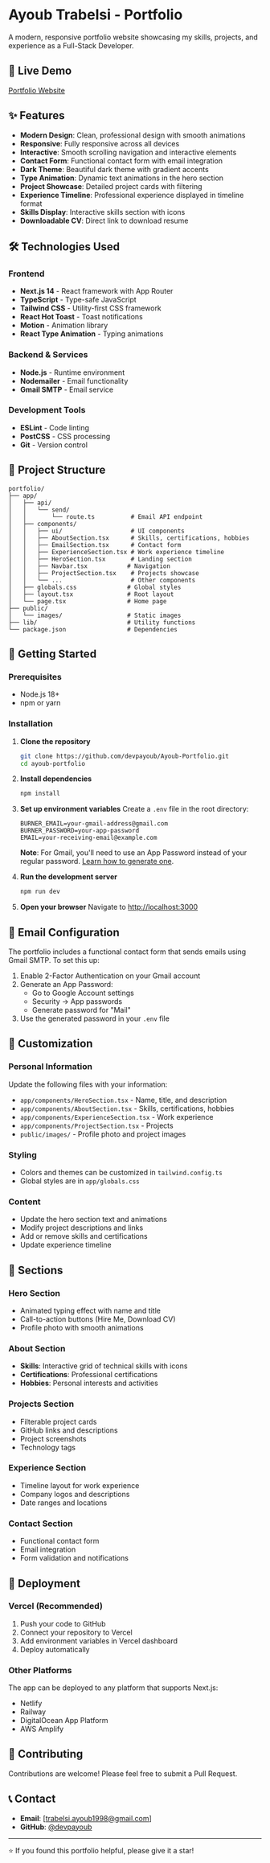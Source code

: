 # Ayoub Trabelsi - Portfolio

A modern, responsive portfolio website showcasing my skills, projects, and experience as a Full-Stack Developer.

## 🚀 Live Demo

[Portfolio Website](https://your-portfolio-url.com)

## ✨ Features

- **Modern Design**: Clean, professional design with smooth animations
- **Responsive**: Fully responsive across all devices
- **Interactive**: Smooth scrolling navigation and interactive elements
- **Contact Form**: Functional contact form with email integration
- **Dark Theme**: Beautiful dark theme with gradient accents
- **Type Animation**: Dynamic text animations in the hero section
- **Project Showcase**: Detailed project cards with filtering
- **Experience Timeline**: Professional experience displayed in timeline format
- **Skills Display**: Interactive skills section with icons
- **Downloadable CV**: Direct link to download resume

## 🛠️ Technologies Used

### Frontend
- **Next.js 14** - React framework with App Router
- **TypeScript** - Type-safe JavaScript
- **Tailwind CSS** - Utility-first CSS framework
- **React Hot Toast** - Toast notifications
- **Motion** - Animation library
- **React Type Animation** - Typing animations

### Backend & Services
- **Node.js** - Runtime environment
- **Nodemailer** - Email functionality
- **Gmail SMTP** - Email service

### Development Tools
- **ESLint** - Code linting
- **PostCSS** - CSS processing
- **Git** - Version control

## 📁 Project Structure

```
portfolio/
├── app/
│   ├── api/
│   │   └── send/
│   │       └── route.ts          # Email API endpoint
│   ├── components/
│   │   ├── ui/                   # UI components
│   │   ├── AboutSection.tsx      # Skills, certifications, hobbies
│   │   ├── EmailSection.tsx      # Contact form
│   │   ├── ExperienceSection.tsx # Work experience timeline
│   │   ├── HeroSection.tsx       # Landing section
│   │   ├── Navbar.tsx           # Navigation
│   │   ├── ProjectSection.tsx    # Projects showcase
│   │   └── ...                   # Other components
│   ├── globals.css              # Global styles
│   ├── layout.tsx               # Root layout
│   └── page.tsx                 # Home page
├── public/
│   └── images/                  # Static images
├── lib/                         # Utility functions
└── package.json                 # Dependencies
```

## 🚀 Getting Started

### Prerequisites

- Node.js 18+ 
- npm or yarn

### Installation

1. **Clone the repository**
   ```bash
   git clone https://github.com/devpayoub/Ayoub-Portfolio.git
   cd ayoub-portfolio
   ```

2. **Install dependencies**
   ```bash
   npm install
   ```

3. **Set up environment variables**
   Create a `.env` file in the root directory:
   ```env
   BURNER_EMAIL=your-gmail-address@gmail.com
   BURNER_PASSWORD=your-app-password
   EMAIL=your-receiving-email@example.com
   ```

   **Note**: For Gmail, you'll need to use an App Password instead of your regular password. [Learn how to generate one](https://support.google.com/accounts/answer/185833).

4. **Run the development server**
   ```bash
   npm run dev
   ```

5. **Open your browser**
   Navigate to [http://localhost:3000](http://localhost:3000)

## 📧 Email Configuration

The portfolio includes a functional contact form that sends emails using Gmail SMTP. To set this up:

1. Enable 2-Factor Authentication on your Gmail account
2. Generate an App Password:
   - Go to Google Account settings
   - Security → App passwords
   - Generate password for "Mail"
3. Use the generated password in your `.env` file

## 🎨 Customization

### Personal Information
Update the following files with your information:
- `app/components/HeroSection.tsx` - Name, title, and description
- `app/components/AboutSection.tsx` - Skills, certifications, hobbies
- `app/components/ExperienceSection.tsx` - Work experience
- `app/components/ProjectSection.tsx` - Projects
- `public/images/` - Profile photo and project images

### Styling
- Colors and themes can be customized in `tailwind.config.ts`
- Global styles are in `app/globals.css`

### Content
- Update the hero section text and animations
- Modify project descriptions and links
- Add or remove skills and certifications
- Update experience timeline

## 📱 Sections

### Hero Section
- Animated typing effect with name and title
- Call-to-action buttons (Hire Me, Download CV)
- Profile photo with smooth animations

### About Section
- **Skills**: Interactive grid of technical skills with icons
- **Certifications**: Professional certifications
- **Hobbies**: Personal interests and activities

### Projects Section
- Filterable project cards
- GitHub links and descriptions
- Project screenshots
- Technology tags

### Experience Section
- Timeline layout for work experience
- Company logos and descriptions
- Date ranges and locations

### Contact Section
- Functional contact form
- Email integration
- Form validation and notifications

## 🚀 Deployment

### Vercel (Recommended)
1. Push your code to GitHub
2. Connect your repository to Vercel
3. Add environment variables in Vercel dashboard
4. Deploy automatically

### Other Platforms
The app can be deployed to any platform that supports Next.js:
- Netlify
- Railway
- DigitalOcean App Platform
- AWS Amplify

## 🤝 Contributing

Contributions are welcome! Please feel free to submit a Pull Request.

## 📞 Contact

- **Email**: [trabelsi.ayoub1998@gmail.com]
- **GitHub**: [@devpayoub](https://github.com/devpayoub)

---

⭐ If you found this portfolio helpful, please give it a star!
